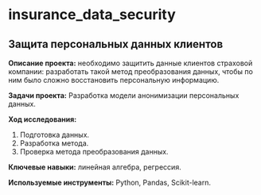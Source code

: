 # insurance_data_security 

## Защита персональных данных клиентов

**Описание проекта:**  необходимо защитить данные клиентов страховой компании: разработать такой метод преобразования данных, чтобы по ним было сложно восстановить персональную информацию.

**Задачи проекта:** Разработка модели анонимизации персональных данных.

**Ход исследования:**
 1. Подготовка данных.
 2. Разработка метода.
 3. Проверка метода преобразования данных.

**Ключевые навыки:** линейная алгебра, регрессия.


**Используемые инструменты:** Python, Pandas, Scikit-learn.


